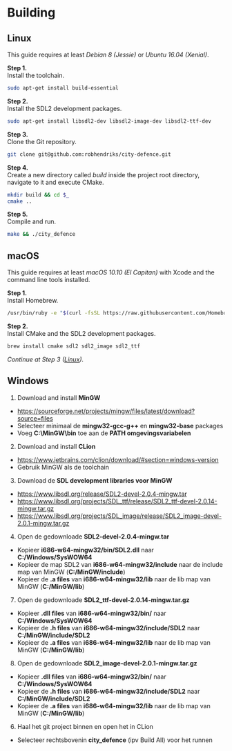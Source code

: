# Building

## Linux

This guide requires at least *Debian 8 (Jessie)* or *Ubuntu 16.04 (Xenial)*.

**Step 1.**  
Install the toolchain.

```sh
sudo apt-get install build-essential
```

**Step 2.**  
Install the SDL2 development packages.

```sh
sudo apt-get install libsdl2-dev libsdl2-image-dev libsdl2-ttf-dev
```

**Step 3.**  
Clone the Git repository.

```sh
git clone git@github.com:robhendriks/city-defence.git
```

**Step 4.**  
Create a new directory called *build* inside the project root directory, navigate to it and execute CMake.

```sh
mkdir build && cd $_
cmake ..
```

**Step 5.**  
Compile and run.

```sh
make && ./city_defence
```

## macOS

This guide requires at least *macOS 10.10 (El Capitan)* with Xcode and the command line tools installed. 

**Step 1.**  
Install Homebrew.

```sh
/usr/bin/ruby -e "$(curl -fsSL https://raw.githubusercontent.com/Homebrew/install/master/install)"
```

**Step 2.**  
Install CMake and the SDL2 development packages.

```sh
brew install cmake sdl2 sdl2_image sdl2_ttf
```

*Continue at Step 3 ([Linux](#linux)).*


## Windows

1. Download and install **MinGW**
  * https://sourceforge.net/projects/mingw/files/latest/download?source=files
  * Selecteer minimaal de **mingw32-gcc-g++** en **mingw32-base** packages
  * Voeg **C:\MinGW\bin** toe aan de **PATH omgevingsvariabelen**
2. Download and install **CLion**
  * https://www.jetbrains.com/clion/download/#section=windows-version
  * Gebruik MinGW als de toolchain
3. Download de **SDL development libraries voor MinGW**
  * https://www.libsdl.org/release/SDL2-devel-2.0.4-mingw.tar
  * https://www.libsdl.org/projects/SDL_ttf/release/SDL2_ttf-devel-2.0.14-mingw.tar.gz
  * https://www.libsdl.org/projects/SDL_image/release/SDL2_image-devel-2.0.1-mingw.tar.gz
4. Open de gedownloade **SDL2-devel-2.0.4-mingw.tar**
  * Kopieer **i686-w64-mingw32/bin/SDL2.dll** naar **C:/Windows/SysWOW64**
  * Kopieer de map SDL2 van **i686-w64-mingw32/include** naar de include map van MinGW (**C:/MinGW/include**)
  * Kopieer de **.a files** van **i686-w64-mingw32/lib** naar de lib map van MinGW (**C:/MinGW/lib**)
7. Open de gedownloade **SDL2_ttf-devel-2.0.14-mingw.tar.gz**
  * Kopieer **.dll files** van **i686-w64-mingw32/bin/** naar **C:/Windows/SysWOW64**
  * Kopieer de **.h files** van **i686-w64-mingw32/include/SDL2** naar **C:/MinGW/include/SDL2**
  * Kopieer de **.a files** van **i686-w64-mingw32/lib** naar de lib map van MinGW (**C:/MinGW/lib**)
8. Open de gedownloade **SDL2_image-devel-2.0.1-mingw.tar.gz**
  * Kopieer **.dll files** van **i686-w64-mingw32/bin/** naar **C:/Windows/SysWOW64**
  * Kopieer de **.h files** van **i686-w64-mingw32/include/SDL2** naar **C:/MinGW/include/SDL2**
  * Kopieer de **.a files** van **i686-w64-mingw32/lib** naar de lib map van MinGW (**C:/MinGW/lib**)
6. Haal het git project binnen en open het in CLion
  * Selecteer rechtsbovenin **city_defence** (ipv Build All) voor het runnen
